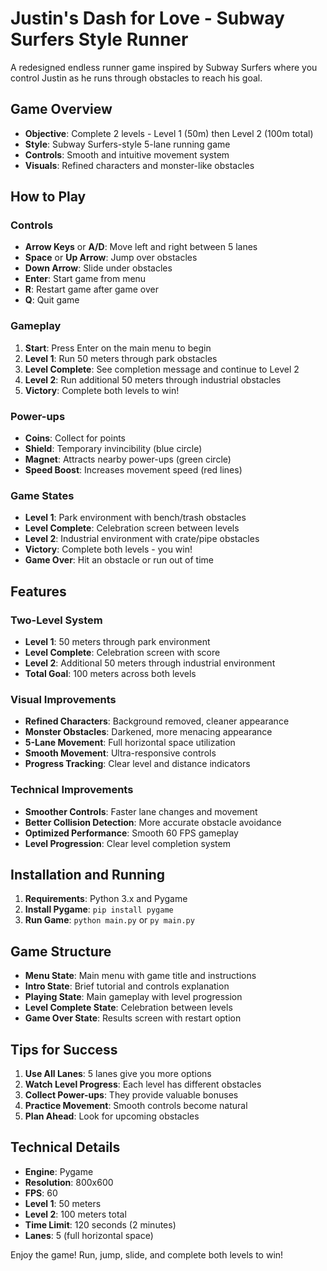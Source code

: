 # Justin's Dash for Love - Subway Surfers Style Runner

A redesigned endless runner game inspired by Subway Surfers where you control Justin as he runs through obstacles to reach his goal.

## Game Overview

- **Objective**: Complete 2 levels - Level 1 (50m) then Level 2 (100m total)
- **Style**: Subway Surfers-style 5-lane running game
- **Controls**: Smooth and intuitive movement system
- **Visuals**: Refined characters and monster-like obstacles

## How to Play

### Controls
- **Arrow Keys** or **A/D**: Move left and right between 5 lanes
- **Space** or **Up Arrow**: Jump over obstacles
- **Down Arrow**: Slide under obstacles
- **Enter**: Start game from menu
- **R**: Restart game after game over
- **Q**: Quit game

### Gameplay
1. **Start**: Press Enter on the main menu to begin
2. **Level 1**: Run 50 meters through park obstacles
3. **Level Complete**: See completion message and continue to Level 2
4. **Level 2**: Run additional 50 meters through industrial obstacles
5. **Victory**: Complete both levels to win!

### Power-ups
- **Coins**: Collect for points
- **Shield**: Temporary invincibility (blue circle)
- **Magnet**: Attracts nearby power-ups (green circle)
- **Speed Boost**: Increases movement speed (red lines)

### Game States
- **Level 1**: Park environment with bench/trash obstacles
- **Level Complete**: Celebration screen between levels
- **Level 2**: Industrial environment with crate/pipe obstacles
- **Victory**: Complete both levels - you win!
- **Game Over**: Hit an obstacle or run out of time

## Features

### Two-Level System
- **Level 1**: 50 meters through park environment
- **Level Complete**: Celebration screen with score
- **Level 2**: Additional 50 meters through industrial environment
- **Total Goal**: 100 meters across both levels

### Visual Improvements
- **Refined Characters**: Background removed, cleaner appearance
- **Monster Obstacles**: Darkened, more menacing appearance
- **5-Lane Movement**: Full horizontal space utilization
- **Smooth Movement**: Ultra-responsive controls
- **Progress Tracking**: Clear level and distance indicators

### Technical Improvements
- **Smoother Controls**: Faster lane changes and movement
- **Better Collision Detection**: More accurate obstacle avoidance
- **Optimized Performance**: Smooth 60 FPS gameplay
- **Level Progression**: Clear level completion system

## Installation and Running

1. **Requirements**: Python 3.x and Pygame
2. **Install Pygame**: `pip install pygame`
3. **Run Game**: `python main.py` or `py main.py`

## Game Structure

- **Menu State**: Main menu with game title and instructions
- **Intro State**: Brief tutorial and controls explanation
- **Playing State**: Main gameplay with level progression
- **Level Complete State**: Celebration between levels
- **Game Over State**: Results screen with restart option

## Tips for Success

1. **Use All Lanes**: 5 lanes give you more options
2. **Watch Level Progress**: Each level has different obstacles
3. **Collect Power-ups**: They provide valuable bonuses
4. **Practice Movement**: Smooth controls become natural
5. **Plan Ahead**: Look for upcoming obstacles

## Technical Details

- **Engine**: Pygame
- **Resolution**: 800x600
- **FPS**: 60
- **Level 1**: 50 meters
- **Level 2**: 100 meters total
- **Time Limit**: 120 seconds (2 minutes)
- **Lanes**: 5 (full horizontal space)

Enjoy the game! Run, jump, slide, and complete both levels to win!

